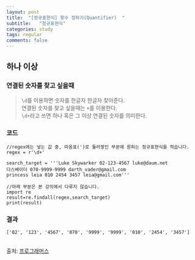 ```yaml
---
layout: post
title:  "[정규표현식] 횟수 정하기(Quantifier)  "
subtitle:   "정규표현식"
categories: study
tags: regular
comments: false
---
```


## 하나 이상

### 연결된 숫자를 찾고 싶을때 

> `\d`를 이용하면 숫자를 한글자 한글자 찾아준다.<br>
연결된 숫자를 찾고 싶을때는 `+`를 이용한다.<br>
`\d+`라고 쓰면 하나 혹은 그 이상 연결된 숫자를 의미한다.

### 코드

```
//regex에는 넣는 값 중, 따옴표(')로 둘러쌓인 부분에 원하는 정규표현식을 적습니다.
regex = r'\d+'

search_target = '''Luke Skywarker 02-123-4567 luke@daum.net
다스베이더 070-9999-9999 darth_vader@gmail.com
princess leia 010 2454 3457 leia@gmail.com'''

//아래 부분은 본 강의에서 다루지 않습니다.
import re
result=re.findall(regex,search_target)
print(result)
```

### 결과

```
['02', '123', '4567', '070', '9999', '9999', '010', '2454', '3457']
```
<br>
출처: <a href="https://programmers.co.kr/">프로그래머스</a>